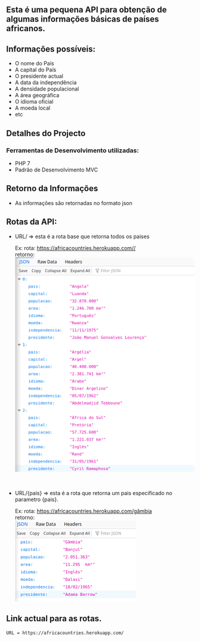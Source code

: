 ## Esta é uma  pequena API para obtenção de algumas informações básicas de países africanos. 

## Informações possíveis:
* O nome do País
* A capital do País
* O presidente actual
* A data da independência
* A densidade populacional
* A área geográfica
* O idioma oficial
* A moeda local
* etc
##

##  Detalhes do Projecto

### Ferramentas de Desenvolvimento utilizadas:
* PHP 7
* Padrão de Desenvolvimento MVC
##

## Retorno da Informações
* As informações são retornadas no formato json
##

## Rotas da API:
* URL/       => esta é a rota base que retorna todos os paises

    Ex: rota: https://africacountries.herokuapp.com//
        </br>
        retorno:</br>
        <img src="./all.png">

</br>

* URL/{pais} => esta é a rota que retorna um pais especificado no parametro {pais}.

    Ex: rota: https://africacountries.herokuapp.com/gâmbia
        </br>
        retorno:</br>
        <img src="./one.png">
##

## Link actual para as rotas.

    URL = https://africacountries.herokuapp.com/